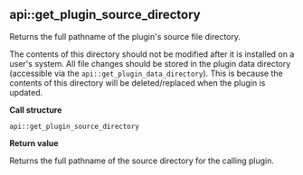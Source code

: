 ## api::get\_plugin\_source\_directory

Returns the full pathname of the plugin's source file directory.

The contents of this directory should not be modified after it is installed on a user's system.  All file changes should be stored in the plugin data directory (accessible via the `api::get_plugin_data_directory`).  This is because the contents of this directory will be deleted/replaced when the plugin is updated.

**Call structure**

`api::get_plugin_source_directory`

**Return value**

Returns the full pathname of the source directory for the calling plugin.
